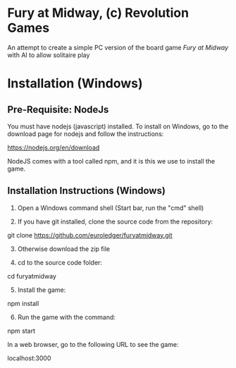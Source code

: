 # Fury at Midway, (c) Revolution Games

An attempt to create a simple PC version of the board game _Fury at Midway_ with AI to allow solitaire play

# Installation (Windows)

## Pre-Requisite: NodeJs

You must have nodejs (javascript) installed. To install on Windows, go to the download page for nodejs and
follow the instructions:

https://nodejs.org/en/download

NodeJS comes with a tool called npm, and it is this we use to install the game.

## Installation Instructions (Windows)

1. Open a Windows command shell (Start bar, run the "cmd" shell)

2. If you have git installed, clone the source code from the repository:

git clone https://github.com/euroledger/furyatmidway.git

3. Otherwise download the zip file

4. cd to the source code folder:

cd furyatmidway

5. Install the game:

npm install

6. Run the game with the command:

npm start

In a web browser, go to the following URL to see the game:

localhost:3000




